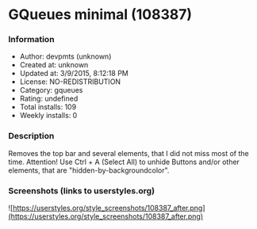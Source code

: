 # GQueues minimal (108387)

### Information
- Author: devpmts (unknown)
- Created at: unknown
- Updated at: 3/9/2015, 8:12:18 PM
- License: NO-REDISTRIBUTION
- Category: gqueues
- Rating: undefined
- Total installs: 109
- Weekly installs: 0


### Description
Removes the top bar and several elements, that I did not miss most of the time. Attention! Use Ctrl + A (Select All) to unhide Buttons and/or other elements, that are "hidden-by-backgroundcolor".


### Screenshots (links to userstyles.org)
![https://userstyles.org/style_screenshots/108387_after.png](https://userstyles.org/style_screenshots/108387_after.png)


